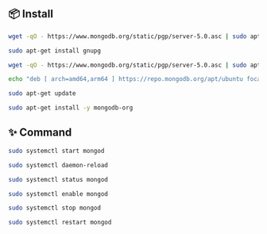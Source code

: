 ## 📦 Install

```bash
wget -qO - https://www.mongodb.org/static/pgp/server-5.0.asc | sudo apt-key add -
```

```bash
sudo apt-get install gnupg
```

```bash
wget -qO - https://www.mongodb.org/static/pgp/server-5.0.asc | sudo apt-key add -
```

```bash
echo "deb [ arch=amd64,arm64 ] https://repo.mongodb.org/apt/ubuntu focal/mongodb-org/5.0 multiverse" | sudo tee /etc/apt/sources.list.d/mongodb-org-5.0.list
```

```bash
sudo apt-get update
```

```bash
sudo apt-get install -y mongodb-org
```


## ✨ Command

```bash
sudo systemctl start mongod
```

```bash
sudo systemctl daemon-reload
```

```bash
sudo systemctl status mongod
```

```bash
sudo systemctl enable mongod
```

```bash
sudo systemctl stop mongod
```

```bash
sudo systemctl restart mongod
```